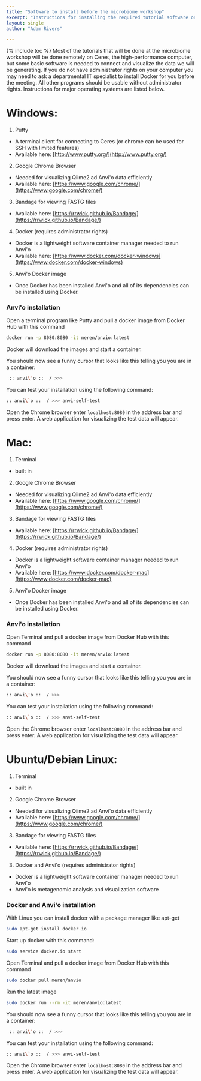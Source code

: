 ```yaml
---
title: "Software to install before the microbiome workshop"
excerpt: "Instructions for installing the required tutorial software on Windows, Mac and Ubuntu machines"
layout: single
author: "Adam Rivers"

---
```

{% include toc %}
Most of the tutorials that will be done at the microbiome workshop will be done remotely on Ceres, the high-performance computer, but some basic software is needed to connect and visualize the data we will be generating.  If you do not have administrator rights on your computer you may need to ask a departmental IT specialist to install Docker for you before the meeting. All other programs should be usable without administrator rights. Instructions for major operating systems are listed below.


# Windows:

1. Putty
  * A terminal client for connecting to Ceres (or chrome can be used for SSH with limited features)
  * Available here: [http://www.putty.org/](http://www.putty.org/)
2. Google Chrome Browser
  * Needed for visualizing Qiime2 ad Anvi'o data efficiently
  * Available here: [https://www.google.com/chrome/](https://www.google.com/chrome/)
3. Bandage for viewing FASTG files
  * Available here: [https://rrwick.github.io/Bandage/](https://rrwick.github.io/Bandage/)
4. Docker (requires administrator rights)
  * Docker is a lightweight software container manager needed to run Anvi'o
  * Available here: [https://www.docker.com/docker-windows](https://www.docker.com/docker-windows)
5. Anvi'o Docker image
  * Once Docker has been installed Anvi'o and all of its dependencies can be installed using Docker.

### Anvi'o installation

Open a terminal program like Putty and pull a docker image from Docker Hub with this command
```bash
docker run -p 8080:8080 -it meren/anvio:latest
```
Docker will download the images and start a container.

You should now see a funny cursor that looks like this telling you you are in a container:

```bash
 :: anvi\'o ::  / >>>
```

You can test your installation using the following command:
```bash
:: anvi\`o ::  / >>> anvi-self-test
```
Open the Chrome browser enter ```localhost:8080``` in the address bar and press enter. A web application for visualizing the test data will appear.

# Mac:
1. Terminal
  * built in
2. Google Chrome Browser
  * Needed for visualizing Qiime2 ad Anvi'o data efficiently
  * Available here: [https://www.google.com/chrome/](https://www.google.com/chrome/)
3. Bandage for viewing FASTG files
  * Available here: [https://rrwick.github.io/Bandage/](https://rrwick.github.io/Bandage/)
4. Docker (requires administrator rights)
  * Docker is a lightweight software container manager needed to run Anvi'o
  * Available here: [https://www.docker.com/docker-mac](https://www.docker.com/docker-mac)
5. Anvi'o Docker image
  * Once Docker has been installed Anvi'o and all of its dependencies can be installed using Docker.

### Anvi'o installation
Open Terminal and pull a docker image from Docker Hub with this command

```bash
docker run -p 8080:8080 -it meren/anvio:latest
```
Docker will download the images and start a container.

You should now see a funny cursor that looks like this telling you you are in a container:

```bash
:: anvi\'o ::  / >>>
```

You can test your installation using the following command:
```bash
:: anvi\`o ::  / >>> anvi-self-test
```
Open the Chrome browser enter ```localhost:8080``` in the address bar and press enter. A web application for visualizing the test data will appear.

# Ubuntu/Debian Linux:
1. Terminal
  * built in
2. Google Chrome Browser
  * Needed for visualizing Qiime2 ad Anvi'o data efficiently
  * Available here: [https://www.google.com/chrome/](https://www.google.com/chrome/)
3. Bandage for viewing FASTG files
  * Available here: [https://rrwick.github.io/Bandage/](https://rrwick.github.io/Bandage/)
3. Docker and Anvi'o (requires administrator rights)
  * Docker is a lightweight software container manager needed to run Anvi'o
  * Anvi'o is metagenomic analysis and visualization software

### Docker and Anvi'o installation
With Linux you can install docker with a package manager like apt-get

```bash
sudo apt-get install docker.io
```

Start up docker with this command:
```bash
sudo service docker.io start
```
Open Terminal and pull a docker image from Docker Hub with this command
```bash
sudo docker pull meren/anvio
```
Run the latest image
```bash
sudo docker run --rm -it meren/anvio:latest
```
You should now see a funny cursor that looks like this telling you you are in a container:

```bash
 :: anvi\'o ::  / >>>
```

You can test your installation using the following command:
```bash
:: anvi\`o ::  / >>> anvi-self-test
```
Open the Chrome browser enter ```localhost:8080``` in the address bar and press enter. A web application for visualizing the test data will appear.
